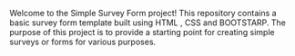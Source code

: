 Welcome to the Simple Survey Form project! This repository contains a basic survey form template built using HTML , CSS and BOOTSTARP. The purpose of this project is to provide a starting point for creating simple surveys or forms for various purposes.